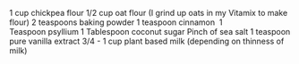 1 cup chickpea flour
1/2 cup oat flour (I grind up oats in my Vitamix to make flour)
2 teaspoons baking powder
1 teaspoon cinnamon 
1 Teaspoon psyllium
1 Tablespoon coconut sugar
Pinch of sea salt
1 teaspoon pure vanilla extract
3/4 - 1 cup plant based milk (depending on thinness of milk)